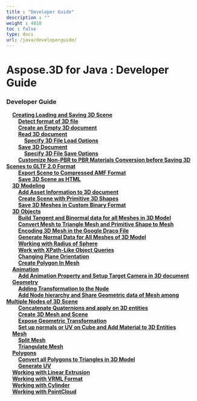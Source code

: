```yaml
---
title : "Developer Guide" 
description : "" 
weight : 4010 
toc : false
type: docs
url: /java/developerguide/
---
```


# Aspose.3D for Java : Developer Guide


### Developer Guide

&nbsp;&nbsp;&nbsp;&nbsp;[**Creating Loading and Saving 3D Scene**](https://docs2.aspose.com/3d/java/developerguide/cr-ld-sv/)    
&nbsp;&nbsp;&nbsp;&nbsp;&nbsp;&nbsp;&nbsp;&nbsp;[**Detect format of 3D file**](https://docs2.aspose.com/3d/java/developerguide/cr-ld-sv/detect+format+of+3d+file)    
&nbsp;&nbsp;&nbsp;&nbsp;&nbsp;&nbsp;&nbsp;&nbsp;[**Create an Empty 3D document**](https://docs2.aspose.com/3d/java/developerguide/cr-ld-sv/create+an+empty+3d+document)    
&nbsp;&nbsp;&nbsp;&nbsp;&nbsp;&nbsp;&nbsp;&nbsp;[**Read 3D document**](https://docs2.aspose.com/3d/java/developerguide/cr-ld-sv/rd3ddoc/)    
&nbsp;&nbsp;&nbsp;&nbsp;&nbsp;&nbsp;&nbsp;&nbsp;&nbsp;&nbsp;&nbsp;&nbsp;[**Specify 3D File Load Options**](https://docs2.aspose.com/3d/java/developerguide/cr-ld-sv/rd3ddoc/specify+3d+file+load+options)    
&nbsp;&nbsp;&nbsp;&nbsp;&nbsp;&nbsp;&nbsp;&nbsp;[**Save 3D Document**](https://docs2.aspose.com/3d/java/developerguide/cr-ld-sv/sv3ddoc/)    
&nbsp;&nbsp;&nbsp;&nbsp;&nbsp;&nbsp;&nbsp;&nbsp;&nbsp;&nbsp;&nbsp;&nbsp;[**Specify 3D File Save Options**](https://docs2.aspose.com/3d/java/developerguide/cr-ld-sv/sv3ddoc/specify+3d+file+save+options)    
&nbsp;&nbsp;&nbsp;&nbsp;&nbsp;&nbsp;&nbsp;&nbsp;[**Customize Non-PBR to PBR Materials Conversion before Saving 3D Scenes to GLTF 2.0 Format**](https://docs2.aspose.com/3d/java/developerguide/cr-ld-sv/customize+non-pbr+to+pbr+materials+conversion+before+saving+3d+scenes+to+gltf+2.0+format)    
&nbsp;&nbsp;&nbsp;&nbsp;&nbsp;&nbsp;&nbsp;&nbsp;[**Export Scene to Compressed AMF Format**](https://docs2.aspose.com/3d/java/developerguide/cr-ld-sv/export+scene+to+compressed+amf+format)    
&nbsp;&nbsp;&nbsp;&nbsp;&nbsp;&nbsp;&nbsp;&nbsp;[**Save 3D Scene as HTML**](https://docs2.aspose.com/3d/java/developerguide/cr-ld-sv/save+3d+scene+as+html)    
&nbsp;&nbsp;&nbsp;&nbsp;[**3D Modeling**](https://docs2.aspose.com/3d/java/developerguide/3dmodeling/)    
&nbsp;&nbsp;&nbsp;&nbsp;&nbsp;&nbsp;&nbsp;&nbsp;[**Add Asset Information to 3D document**](https://docs2.aspose.com/3d/java/developerguide/3dmodeling/add+asset+information+to+3d+document)    
&nbsp;&nbsp;&nbsp;&nbsp;&nbsp;&nbsp;&nbsp;&nbsp;[**Create Scene with Primitive 3D Shapes**](https://docs2.aspose.com/3d/java/developerguide/3dmodeling/create+scene+with+primitive+3d+shapes)    
&nbsp;&nbsp;&nbsp;&nbsp;&nbsp;&nbsp;&nbsp;&nbsp;[**Save 3D Meshes in Custom Binary Format**](https://docs2.aspose.com/3d/java/developerguide/3dmodeling/save+3d+meshes+in+custom+binary+format)    
&nbsp;&nbsp;&nbsp;&nbsp;[**3D Objects**](https://docs2.aspose.com/3d/java/developerguide/3dobjects/)    
&nbsp;&nbsp;&nbsp;&nbsp;&nbsp;&nbsp;&nbsp;&nbsp;[**Build Tangent and Binormal data for all Meshes in 3D Model**](https://docs2.aspose.com/3d/java/developerguide/3dobjects/build+tangent+and+binormal+data+for+all+meshes+in+3d+model)    
&nbsp;&nbsp;&nbsp;&nbsp;&nbsp;&nbsp;&nbsp;&nbsp;[**Convert Mesh to Triangle Mesh and Primitive Shape to Mesh**](https://docs2.aspose.com/3d/java/developerguide/3dobjects/convert+mesh+to+triangle+mesh+and+primitive+shape+to+mesh)    
&nbsp;&nbsp;&nbsp;&nbsp;&nbsp;&nbsp;&nbsp;&nbsp;[**Encoding 3D Mesh in the Google Draco File**](https://docs2.aspose.com/3d/java/developerguide/3dobjects/encoding+3d+mesh+in+the+google+draco+file)    
&nbsp;&nbsp;&nbsp;&nbsp;&nbsp;&nbsp;&nbsp;&nbsp;[**Generate Normal Data for All Meshes of 3D Model**](https://docs2.aspose.com/3d/java/developerguide/3dobjects/generate+normal+data+for+all+meshes+of+3d+model)    
&nbsp;&nbsp;&nbsp;&nbsp;&nbsp;&nbsp;&nbsp;&nbsp;[**Working with Radius of Sphere**](https://docs2.aspose.com/3d/java/developerguide/3dobjects/working+with+radius+of+sphere)    
&nbsp;&nbsp;&nbsp;&nbsp;&nbsp;&nbsp;&nbsp;&nbsp;[**Work with XPath-Like Object Queries**](https://docs2.aspose.com/3d/java/developerguide/3dobjects/work+with+xpath-like+object+queries)    
&nbsp;&nbsp;&nbsp;&nbsp;&nbsp;&nbsp;&nbsp;&nbsp;[**Changing Plane Orientation**](https://docs2.aspose.com/3d/java/developerguide/3dobjects/changing+plane+orientation)    
&nbsp;&nbsp;&nbsp;&nbsp;&nbsp;&nbsp;&nbsp;&nbsp;[**Create Polygon In Mesh**](https://docs2.aspose.com/3d/java/developerguide/3dobjects/create+polygon+in+mesh)    
&nbsp;&nbsp;&nbsp;&nbsp;[**Animation**](https://docs2.aspose.com/3d/java/developerguide/animation/)    
&nbsp;&nbsp;&nbsp;&nbsp;&nbsp;&nbsp;&nbsp;&nbsp;[**Add Animation Property and Setup Target Camera in 3D document**](https://docs2.aspose.com/3d/java/developerguide/animation/add+animation+property+and+setup+target+camera+in+3d+document)    
&nbsp;&nbsp;&nbsp;&nbsp;[**Geometry**](https://docs2.aspose.com/3d/java/developerguide/geometry/)    
&nbsp;&nbsp;&nbsp;&nbsp;&nbsp;&nbsp;&nbsp;&nbsp;[**Adding Transformation to the Node**](https://docs2.aspose.com/3d/java/developerguide/geometry/adding+transformation+to+the+node)    
&nbsp;&nbsp;&nbsp;&nbsp;&nbsp;&nbsp;&nbsp;&nbsp;[**Add Node hierarchy and Share Geometric data of Mesh among Multiple Nodes of 3D Scene**](https://docs2.aspose.com/3d/java/developerguide/geometry/add+node+hierarchy+and+share+geometric+data+of+mesh+among+multiple+nodes+of+3d+scene)    
&nbsp;&nbsp;&nbsp;&nbsp;&nbsp;&nbsp;&nbsp;&nbsp;[**Concatenate Quaternions and apply on 3D entities**](https://docs2.aspose.com/3d/java/developerguide/geometry/concatenate+quaternions+and+apply+on+3d+entities)    
&nbsp;&nbsp;&nbsp;&nbsp;&nbsp;&nbsp;&nbsp;&nbsp;[**Create 3D Mesh and Scene**](https://docs2.aspose.com/3d/java/developerguide/geometry/create+3d+mesh+and+scene)    
&nbsp;&nbsp;&nbsp;&nbsp;&nbsp;&nbsp;&nbsp;&nbsp;[**Expose Geometric Transformation**](https://docs2.aspose.com/3d/java/developerguide/geometry/expose+geometric+transformation)    
&nbsp;&nbsp;&nbsp;&nbsp;&nbsp;&nbsp;&nbsp;&nbsp;[**Set up normals or UV on Cube and Add Material to 3D Entities**](https://docs2.aspose.com/3d/java/developerguide/geometry/set+up+normals+or+uv+on+cube+and+add+material+to+3d+entities)    
&nbsp;&nbsp;&nbsp;&nbsp;[**Mesh**](https://docs2.aspose.com/3d/java/developerguide/mesh/)    
&nbsp;&nbsp;&nbsp;&nbsp;&nbsp;&nbsp;&nbsp;&nbsp;[**Split Mesh**](https://docs2.aspose.com/3d/java/developerguide/mesh/split+mesh)    
&nbsp;&nbsp;&nbsp;&nbsp;&nbsp;&nbsp;&nbsp;&nbsp;[**Triangulate Mesh**](https://docs2.aspose.com/3d/java/developerguide/mesh/triangulate+mesh)    
&nbsp;&nbsp;&nbsp;&nbsp;[**Polygons**](https://docs2.aspose.com/3d/java/developerguide/polygons/)    
&nbsp;&nbsp;&nbsp;&nbsp;&nbsp;&nbsp;&nbsp;&nbsp;[**Convert all Polygons to Triangles in 3D Model**](https://docs2.aspose.com/3d/java/developerguide/polygons/convert+all+polygons+to+triangles+in+3d+model)    
&nbsp;&nbsp;&nbsp;&nbsp;&nbsp;&nbsp;&nbsp;&nbsp;[**Generate UV**](https://docs2.aspose.com/3d/java/developerguide/polygons/generate+uv)    
&nbsp;&nbsp;&nbsp;&nbsp;[**Working with Linear Extrusion**](https://docs2.aspose.com/3d/java/developerguide/working+with+linear+extrusion)    
&nbsp;&nbsp;&nbsp;&nbsp;[**Working with VRML Format**](https://docs2.aspose.com/3d/java/developerguide/working+with+vrml+format)    
&nbsp;&nbsp;&nbsp;&nbsp;[**Working with Cylinder**](https://docs2.aspose.com/3d/java/developerguide/working+with+cylinder)    
&nbsp;&nbsp;&nbsp;&nbsp;[**Working with PointCloud**](https://docs2.aspose.com/3d/java/developerguide/working+with+pointcloud)    


           

